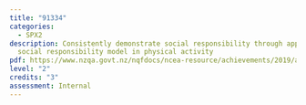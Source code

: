 ```yaml
---
title: "91334"
categories:
  - SPX2
description: Consistently demonstrate social responsibility through applying a
  social responsibility model in physical activity
pdf: https://www.nzqa.govt.nz/nqfdocs/ncea-resource/achievements/2019/as91334.pdf
level: "2"
credits: "3"
assessment: Internal
---
```

